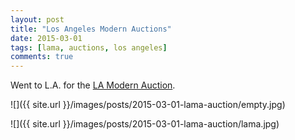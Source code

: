 ```yaml
---
layout: post
title: "Los Angeles Modern Auctions"
date: 2015-03-01
tags: [lama, auctions, los angeles]
comments: true
---
```

Went to L.A. for the [LA Modern Auction](https://www.artsy.net/lama).

![]({{ site.url }}/images/posts/2015-03-01-lama-auction/empty.jpg)

![]({{ site.url }}/images/posts/2015-03-01-lama-auction/lama.jpg)

